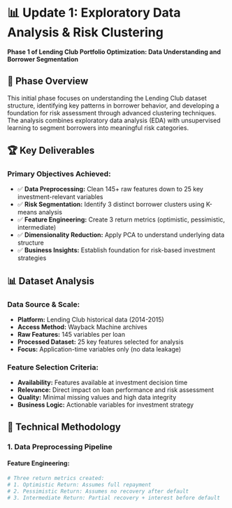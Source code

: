 # 📊 Update 1: Exploratory Data Analysis & Risk Clustering

**Phase 1 of Lending Club Portfolio Optimization: Data Understanding and Borrower Segmentation**

## 🎯 Phase Overview

This initial phase focuses on understanding the Lending Club dataset structure, identifying key patterns in borrower behavior, and developing a foundation for risk assessment through advanced clustering techniques. The analysis combines exploratory data analysis (EDA) with unsupervised learning to segment borrowers into meaningful risk categories.

## 🏆 Key Deliverables

### **Primary Objectives Achieved:**
- ✅ **Data Preprocessing:** Clean 145+ raw features down to 25 key investment-relevant variables
- ✅ **Risk Segmentation:** Identify 3 distinct borrower clusters using K-means analysis
- ✅ **Feature Engineering:** Create 3 return metrics (optimistic, pessimistic, intermediate)
- ✅ **Dimensionality Reduction:** Apply PCA to understand underlying data structure
- ✅ **Business Insights:** Establish foundation for risk-based investment strategies

## 📊 Dataset Analysis

### **Data Source & Scale:**
- **Platform:** Lending Club historical data (2014-2015)
- **Access Method:** Wayback Machine archives
- **Raw Features:** 145 variables per loan
- **Processed Dataset:** 25 key features selected for analysis
- **Focus:** Application-time variables only (no data leakage)

### **Feature Selection Criteria:**
- **Availability:** Features available at investment decision time
- **Relevance:** Direct impact on loan performance and risk assessment
- **Quality:** Minimal missing values and high data integrity
- **Business Logic:** Actionable variables for investment strategy

## 🔬 Technical Methodology

### **1. Data Preprocessing Pipeline**

#### **Feature Engineering:**
```python
# Three return metrics created:
# 1. Optimistic Return: Assumes full repayment
# 2. Pessimistic Return: Assumes no recovery after default  
# 3. Intermediate Return: Partial recovery + interest before default

